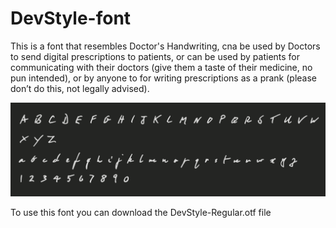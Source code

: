 # DevStyle-font
This is a font that resembles Doctor's Handwriting, cna be used by Doctors to send digital prescriptions to patients, or can be used by patients for communicating with their doctors (give them a taste of their medicine, no pun intended), or by anyone to for writing prescriptions as a prank (please don’t do this, not legally advised).

![Font Preview](./Font-preview.png)

To use this font you can download the DevStyle-Regular.otf file